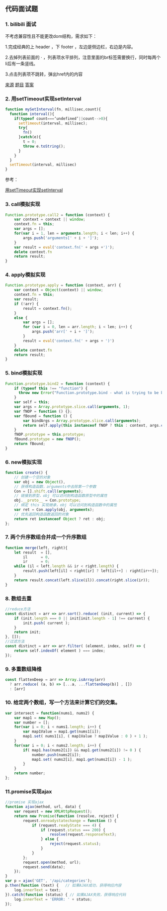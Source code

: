## 代码面试题

###  1. bilibili 面试
不考虑兼容性且不能更改dom结构，需求如下：

  1.完成经典的上 header ，下 footer ，左边是侧边栏，右边是内容。

  2.去掉列表前面的 · ，列表项水平排列，注意里面的br标签需要换行，同时每两个li后有一条竖线。

  3.点击列表项不跳转，弹出href内的内容

[来源](https://juejin.im/post/5c878397f265da2dde07293b)  [题目](https://github.com/zhenzhencai/FontEndInterview/blob/master/Questions.html)  [答案](https://github.com/zhenzhencai/FontEndInterview/blob/master/Answer.html)

### 2. 用setTimeout实现setInterval

```javascript
function mySetInterval(fn, millisec,count){
  function interval(){
    if(typeof count===‘undefined’||count-->0){
      setTimeout(interval, millisec);
      try{
        fn()
      }catch(e){
        t = 0;
        throw e.toString();
      }
    }
  }
  setTimeout(interval, millisec)
}
```

参考：

[用setTimeout实现setInterval](https://www.jianshu.com/p/32479bdfd851)

### 3. call模拟实现
```JavaScript
Function.prototype.call2 = function (context) {
    var context = context || window;
    context.fn = this;
    var args = [];
    for(var i = 1, len = arguments.length; i < len; i++) {
        args.push('arguments[' + i + ']');
    }
    var result = eval('context.fn(' + args +')');
    delete context.fn
    return result;
}
```
### 4. apply模拟实现
```JavaScript
Function.prototype.apply = function (context, arr) {
    var context = Object(context) || window;
    context.fn = this;
    var result;
    if (!arr) {
        result = context.fn();
    }
    else {
        var args = [];
        for (var i = 0, len = arr.length; i < len; i++) {
            args.push('arr[' + i + ']');
        }
        result = eval('context.fn(' + args + ')')
    }
    delete context.fn
    return result;
}
```
### 5. bind模拟实现
```JavaScript
Function.prototype.bind2 = function (context) {
    if (typeof this !== "function") {
      throw new Error("Function.prototype.bind - what is trying to be bound is not callable");
    }
    var self = this;
    var args = Array.prototype.slice.call(arguments, 1);
    var fNOP = function () {};
    var fBound = function () {
        var bindArgs = Array.prototype.slice.call(arguments);
        return self.apply(this instanceof fNOP ? this : context, args.concat(bindArgs));
    }
    fNOP.prototype = this.prototype;
    fBound.prototype = new fNOP();
    return fBound;
}
```

### 6. new模拟实现
```JavaScript
function create() {
	// 创建一个空的对象
    var obj = new Object(),
	// 获得构造函数，arguments中去除第一个参数
    Con = [].shift.call(arguments);
	// 链接到原型，obj 可以访问到构造函数原型中的属性
    obj.__proto__ = Con.prototype;
	// 绑定 this 实现继承，obj 可以访问到构造函数中的属性
    var ret = Con.apply(obj, arguments);
	// 优先返回构造函数返回的对象
	return ret instanceof Object ? ret : obj;
};
```

### 7. 两个升序数组合并成一个升序数组
```JavaScript
function merge(left, right){
    let result  = [],
        il      = 0,
        ir      = 0;
    while (il < left.length && ir < right.length) {
        result.push(left[il] < right[ir] ? left[il++] : right[ir++]);
    }
    return result.concat(left.slice(il)).concat(right.slice(ir));
}
```

### 8. 数组去重
```javascript
//reduce方法
const distinct = arr => arr.sort().reduce( (init, current) => {    
    if (init.length === 0 || init[init.length - 1] !== current) {
        init.push( current );
    }
    return init;
}, []);
//过滤方法
const distinct = arr => arr.filter( (element, index, self) => {
    return self.indexOf( element ) === index;
});
```


### 9. 多重数组降维
```javascript
const flattenDeep = arr => Array.isArray(arr)
  ? arr.reduce( (a, b) => [...a, ...flattenDeep(b)] , [])
  : [arr]
```

### 10. 给定两个数组，写一个方法来计算它们的交集。
```javascript
var intersect = function(nums1, nums2) {  
    var map1 = new Map();
    var number = [];
    for(var i = 0; i < nums1.length; i++) {
        var map1Value = map1.get(nums1[i]);
        map1.set( nums1[i], ( map1Value ? map1Value : 0 ) + 1 );
    }
    for(var i = 0; i < nums2.length; i++) {
        if( map1.has(nums2[i]) && map1.get(nums2[i]) != 0 ) {
            number.push(nums2[i]);
            map1.set( nums2[i], map1.get(nums2[i]) - 1 );
        }
    }
    return number;
};
```

### 11.promise实现ajax
```Javascript
//promise 实现ajax
function ajax(method, url, data) {
    var request = new XMLHttpRequest();
    return new Promise(function (resolve, reject) {
        request.onreadystatechange = function () {
            if (request.readyState === 4) {
                if (request.status === 200) {
                    resolve(request.responseText);
                } else {
                    reject(request.status);
                }
            }
        };
        request.open(method, url);
        request.send(data);
    });
}
var p = ajax('GET', '/api/categories');
p.then(function (text) {   // 如果AJAX成功，获得响应内容
    log.innerText = text;
}).catch(function (status) { // 如果AJAX失败，获得响应代码
    log.innerText = 'ERROR: ' + status;
});
```
